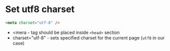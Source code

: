 # Set utf8 charset

```html
<meta charset="utf-8" /> 
```

- <mera - tag should be placed inside ```<head>``` section
- charset="utf-8" - sets specified charset for the current page (```utf8``` in our case)
